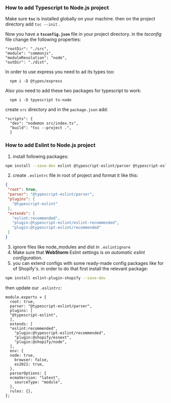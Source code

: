 ### How to add Typescript to Node.js project
Make sure **`tsc`** is installed globally on your machine. then on the project directory add `tsc --init`  .

Now you have a **`tsconfig.json`** file in your project directory. in the *tsconfig* file change the following properties:

    "rootDir": "./src", 
    "module": "commonjs",
    "moduleResolution": "node",
    "outDir": "./dist",

In order to use express you need to ad its types too:

      npm i -D @types/express

Also you need to add these two packages for typescript to work:


      npm i -D tpyescript ts-node
create `src` directory and in the `package.json` add:

    "scripts": {  
      "dev": "nodemon src/index.ts",  
      "build": "tsc --project .",
      }

### How to add Eslint to Node.js project

1. install following packages:
 ```bash
npm install --save-dev eslint @typescript-eslint/parser @typescript-eslint/eslint-plugin
```
2. create `.eslintrc` file in root of project and format it like this:
 ```json
{
  "root": true,
  "parser": "@typescript-eslint/parser",
  "plugins": [
    "@typescript-eslint"
  ],
  "extends": [
    "eslint:recommended",
    "plugin:@typescript-eslint/eslint-recommended",
    "plugin:@typescript-eslint/recommended"
  ]
}
```
3. ignore files like node_modules and dist in `.eslintignore`
4. Make sure that **WebStorm** Eslint settings is on *automatic eslint configuration*.
5. you can extend configs with some ready-made config packages like for of Shopify's. in order to do that first install the relevant package:
  ```bash
npm install eslint-plugin-shopify --save-dev
```
then update our `.eslintrc`:

    module.exports = {  
      root: true,  
      parser: "@typescript-eslint/parser",  
      plugins: [  
      "@typescript-eslint",  
      ],  
      extends: [  
      "eslint:recommended",  
        "plugin:@typescript-eslint/recommended",  
        "plugin:@shopify/esnext",  
        "plugin:@shopify/node",  
      ],  
      env: {  
      node: true,  
        browser: false,  
        es2021: true,  
      },  
      parserOptions: {  
      ecmaVersion: "latest",  
        sourceType: "module",  
      },  
      rules: {},  
    };



